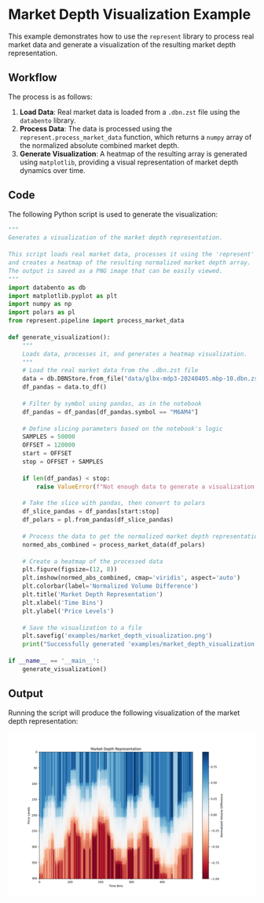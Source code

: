 # Market Depth Visualization Example

This example demonstrates how to use the `represent` library to process real market data and generate a visualization of the resulting market depth representation.

## Workflow

The process is as follows:

1.  **Load Data**: Real market data is loaded from a `.dbn.zst` file using the `databento` library.
2.  **Process Data**: The data is processed using the `represent.process_market_data` function, which returns a `numpy` array of the normalized absolute combined market depth.
3.  **Generate Visualization**: A heatmap of the resulting array is generated using `matplotlib`, providing a visual representation of market depth dynamics over time.

## Code

The following Python script is used to generate the visualization:

```python
"""
Generates a visualization of the market depth representation.

This script loads real market data, processes it using the 'represent' library,
and creates a heatmap of the resulting normalized market depth array.
The output is saved as a PNG image that can be easily viewed.
"""
import databento as db
import matplotlib.pyplot as plt
import numpy as np
import polars as pl
from represent.pipeline import process_market_data

def generate_visualization():
    """
    Loads data, processes it, and generates a heatmap visualization.
    """
    # Load the real market data from the .dbn.zst file
    data = db.DBNStore.from_file("data/glbx-mdp3-20240405.mbp-10.dbn.zst")
    df_pandas = data.to_df()

    # Filter by symbol using pandas, as in the notebook
    df_pandas = df_pandas[df_pandas.symbol == "M6AM4"]
    
    # Define slicing parameters based on the notebook's logic
    SAMPLES = 50000
    OFFSET = 120000
    start = OFFSET
    stop = OFFSET + SAMPLES
    
    if len(df_pandas) < stop:
        raise ValueError(f"Not enough data to generate a visualization. Need {stop} samples, but only have {len(df_pandas)}.")

    # Take the slice with pandas, then convert to polars
    df_slice_pandas = df_pandas[start:stop]
    df_polars = pl.from_pandas(df_slice_pandas)

    # Process the data to get the normalized market depth representation
    normed_abs_combined = process_market_data(df_polars)

    # Create a heatmap of the processed data
    plt.figure(figsize=(12, 8))
    plt.imshow(normed_abs_combined, cmap='viridis', aspect='auto')
    plt.colorbar(label='Normalized Volume Difference')
    plt.title('Market Depth Representation')
    plt.xlabel('Time Bins')
    plt.ylabel('Price Levels')
    
    # Save the visualization to a file
    plt.savefig('examples/market_depth_visualization.png')
    print("Successfully generated 'examples/market_depth_visualization.png'")

if __name__ == '__main__':
    generate_visualization()
```

## Output

Running the script will produce the following visualization of the market depth representation:

![Market Depth Visualization](market_depth_visualization.png)
